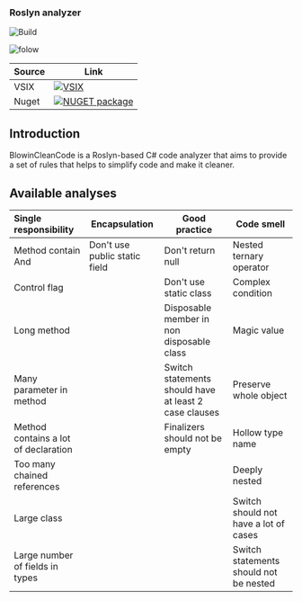 ### Roslyn analyzer

![Build](https://github.com/blowin/BlowinCleanCode/actions/workflows/dotnet.yml/badge.svg)

![folow](https://img.shields.io/github/followers/blowin?style=social)

| Source      | Link |
| ----------- | ----------- |
| VSIX        | [![VSIX](https://img.shields.io/visual-studio-marketplace/i/Blowin.1)](https://marketplace.visualstudio.com/items?itemName=Blowin.1)       |
| Nuget       | [![NUGET package](https://img.shields.io/nuget/v/Blowin.CleanCode.svg)](https://www.nuget.org/packages/Blowin.CleanCode/)        |

## Introduction

BlowinCleanCode is a Roslyn-based C# code analyzer that aims to provide a set of rules that helps to simplify code and make it cleaner.

## Available analyses

| Single responsibility                | Encapsulation                 | Good practice                                         | Code smell                             |
| :----------------------------------- | ----------------------------- | ----------------------------------------------------- | -------------------------------------- |
| Method contain And                   | Don't use public static field | Don't return null                                     | Nested ternary operator                |
| Control flag                         |                               | Don't use static class                                | Complex condition                      |
| Long method                          |                               | Disposable member in non disposable class             | Magic value                            |
| Many parameter in method             |                               | Switch statements should have at least 2 case clauses | Preserve whole object                  |
| Method contains a lot of declaration |                               | Finalizers should not be empty                        | Hollow type name                       |
| Too many chained references          |                               |                                                       | Deeply nested                          |
| Large class                          |                               |                                                       | Switch should not have a lot of cases  |
| Large number of fields in types      |                               |                                                       | Switch statements should not be nested |
